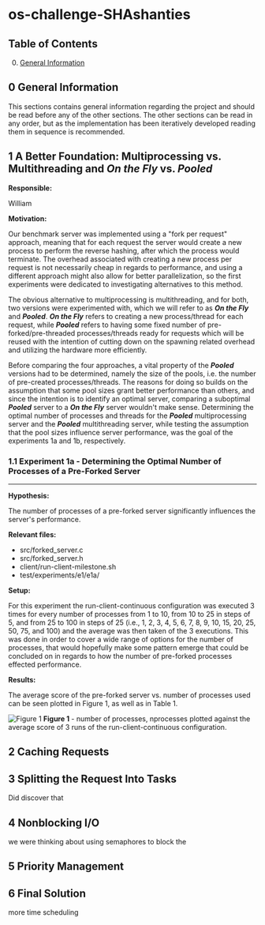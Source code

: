 # os-challenge-SHAshanties

## Table of Contents

0. [General Information](#generalinformation)



## 0 General Information 

This sections contains general information regarding the project and should be read before any of the other sections. The 
other sections can be read in any order, but as the implementation has been iteratively developed reading them in sequence 
is recommended. 



## 1 A Better Foundation: Multiprocessing vs. Multithreading and ***On the Fly*** vs. ***Pooled***
**Responsible:** 

William


**Motivation:**

Our benchmark server was implemented using a "fork per request" approach, meaning that for each request the server would create a new process to perform the reverse hashing, after which the process would terminate. The overhead associated with creating a new process per request is not necessarily cheap in regards to performance, and using a different approach might also allow for better parallelization, so the first experiments were dedicated to investigating alternatives to this method.


The obvious alternative to multiprocessing is multithreading, and for both, two versions were experimented with, which we will refer to as ***On the Fly*** and ***Pooled***. ***On the Fly*** refers to creating a new process/thread for each request, while ***Pooled*** refers to having some fixed number of pre-forked/pre-threaded processes/threads ready for requests which will be reused with the intention of cutting down on the spawning related overhead and utilizing the hardware more efficiently. 

Before comparing the four approaches, a vital property of the ***Pooled*** versions had to be determined, namely the size of the pools, i.e. the number of pre-created processes/threads. The reasons for doing so builds on the assumption that some pool sizes grant better performance than others, and since the intention is to identify an optimal server, comparing a suboptimal ***Pooled*** server to a ***On the Fly*** server wouldn't make sense. Determining the optimal number of processes and threads for the ***Pooled*** multiprocessing server and the ***Pooled*** multithreading server, while testing the assumption that the pool sizes influence server performance, was the goal of the experiments 1a and 1b, respectively. 

### 1.1 Experiment 1a - Determining the Optimal Number of Processes of a Pre-Forked Server 
---
**Hypothesis:** 

The number of processes of a pre-forked server significantly influences the server's performance. 

**Relevant files:**

- src/forked_server.c
- src/forked_server.h
- client/run-client-milestone.sh
- test/experiments/e1/e1a/

**Setup:**

For this experiment the run-client-continuous configuration was executed 3 times for every number of processes from 1 to 10, from 10 to 25 in steps of 5, and from 25 to 100 in steps of 25 (i.e., 1, 2, 3, 4, 5, 6, 7, 8, 9, 10, 15, 20, 25, 50, 75, and 100) and the average was then taken of the 3 executions. This was done in order to cover a wide range of options for the number of processes, that would hopefully make some pattern emerge that could be concluded on in regards to how the number of pre-forked processes effected performance. 

**Results:**

The average score of the pre-forked server vs. number of processes used can be seen plotted in Figure 1, as well as in Table 1.


![Figure 1](/test/experiments/e1_otf_vs_pooled/e1a/plot/preforked_e1.png "Figure 1 - figure text")
**Figure 1** - number of processes, nprocesses plotted against the average score of 3 runs of the run-client-continuous configuration. 



















## 2 Caching Requests





## 3 Splitting the Request Into Tasks 





Did discover that 


## 4 Nonblocking I/O

we were thinking about using semaphores to block the 




## 5 Priority Management



## 6 Final Solution


more time scheduling